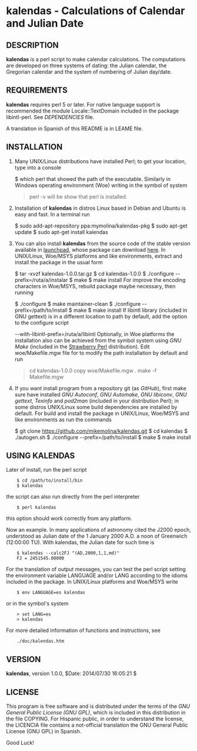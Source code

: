 kalendas - Calculations of Calendar and Julian Date
===================================================

DESCRIPTION
-----------
  **kalendas** is a perl script to make calendar calculations. The
  computations are developed on three systems of dating: the Julian
  calendar, the Gregorian calendar and the system of numbering of
  Julian day/date.

REQUIREMENTS
------------
  **kalendas** requires perl 5 or later. For native language support is
  recommended the module Locale::TextDomain included in the package
  libintl-perl. See *DEPENDENCIES* file.

  A translation in Spanish of this README is in LEAME file.

INSTALLATION
------------
  1. Many UNIX/Linux distributions have installed Perl; to get your
  location, type into a console

        $ which perl
  that showed the path of the executable. Similarly in Windows
  operating environment (Woe) writing in the symbol of system

        > perl -v
  will be show that perl is installed.

  2. Installation of **kalendas** in distros Linux based in Debian
  and Ubuntu is easy and fast. In a terminal run

        $ sudo add-apt-repository ppa:mymolina/kalendas-pkg
        $ sudo apt-get update
        $ sudo apt-get install kalendas

  3. You can also install **kalendas** from the source code of the stable
  version available in [launchpad](https://launchpad.net/kalendas),
  whose package can download [here](https://launchpad.net/kalendas/trunk/1.0.0/+download/kalendas-1.0.0.tar.gz).
  In UNIX/Linux, Woe/MSYS platforms and like environments, extract
  and install the package in the usual form

        $ tar -xvzf kalendas-1.0.0.tar.gz
        $ cd kalendas-1.0.0
        $ ./configure --prefix=/ruta/a/instalar
        $ make
        $ make install
  For improve the encoding characters in Woe/MSYS, rebuild package
  maybe necessary, then running

        $ ./configure
        $ make maintainer-clean
        $ ./configure --prefix=/path/to/install
        $ make
        $ make install
  If libintl library (included in GNU gettext) is in a different
  location to path by default, add the option to the configure script

        --with-libintl-prefix=/ruta/a/libintl
  Optionally, in Woe platforms the installation also can be achieved
  from the symbol system using *GNU Make* (included in the
  [Strawberry Perl](http://strawberryperl.com/) distribution). Edit
  woe/Makefile.mgw file for to modify the path installation by default
  and run

        > cd kalendas-1.0.0
        > copy woe/Makefile.mgw .
        > make -f Makefile.mgw

  4. If you want install program from a repository git (as *GitHub*),
  first make sure have installed *GNU Autoconf*, *GNU Automake*, 
  *GNU libiconv*, *GNU gettext*, *Texinfo* and *pod2man* (included in your
  distribution Perl); in some distros UNIX/Linux some build
  dependencies are installed by default. For build and install the
  package in UNIX/Linux, Woe/MSYS and like environments as run the
  commands

        $ git clone https://github.com/mikemolina/kalendas.git
        $ cd kalendas
        $ ./autogen.sh
        $ ./configure --prefix=/path/to/install
        $ make
        $ make install

USING KALENDAS
--------------
  Later of install, run the perl script

        $ cd /path/to/install/bin
        $ kalendas

  the script can also run directly from the perl interpreter 

        $ perl kalendas

  this option should work correctly from any platform.

  Now an example. In many applications of astronomy cited the J2000
  epoch, understood as Julian date of the 1 January 2000 A.D. a noon
  of Greenwich (12:00:00 TU). With kalendas, the Julian date for such
  time is

        $ kalendas --calc2FJ "(AD,2000,1,1,md)"
        FJ = 2451545.00000

  For the translation of output messages, you can test the perl script
  setting the environment variable LANGUAGE and/or LANG according to
  the idioms included in the package. In UNIX/Linux platforms and
  Woe/MSYS write

        $ env LANGUAGE=es kalendas

  or in the symbol's system

        > set LANG=es
        > kalendas

  For more detailed information of functions and instructions, see 

        ./doc/kalendas.htm

VERSION
-------
  **kalendas**, version 1.0.0, $Date: 2014/07/30 16:05:21 $

LICENSE
-------
  This program is free software and is distributed under the terms of
  the *GNU General Public License (GNU GPL)*, which is included in this
  distribution in the file COPYING. For Hispanic public, in order to
  understand the license, the LICENCIA file contains a not-official
  translation the GNU General Public License (GNU GPL) in Spanish.

Good Luck!


